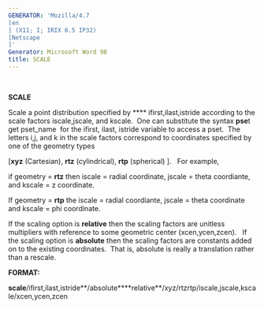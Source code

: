 ```yaml
---
GENERATOR: 'Mozilla/4.7 
[en
] (X11; I; IRIX 6.5 IP32) 
[Netscape
]'
Generator: Microsoft Word 98
title: SCALE
---
```


 

 **SCALE**

Scale a point distribution specified by **** ifirst,ilast,istride
according to the scale factors iscale,jscale, and kscale.  One can
substitute the syntax **pse**t get pset\_name  for the ifirst, ilast,
istride variable to access a pset.  The letters i,j, and k in the scale
factors correspond to coordinates specified by one of the geometry types

[**xyz** (Cartesian), **rtz** (cylindrical), **rtp** (spherical)
].  
For example,

if geometry = **rtz** then iscale = radial coordinate, jscale = theta
coordiante, and kscale = z coordinate.

If geometry = **rtp** the iscale = radial coordiante, jscale = theta
coordinate and kscale = phi coordinate.

If the scaling option is **relative** then the scaling factors are
unitless multipliers with reference to some geometric center
(xcen,ycen,zcen).   If the scaling option is **absolute** then the
scaling factors are constants added on to the existing coordinates. 
That is, absolute is really a translation rather than a rescale.

****FORMAT:****

**scale**/ifirst,ilast,istride**/absolute****relative**/xyz/rtzrtp/iscale,jscale,kscale/xcen,ycen,zcen
